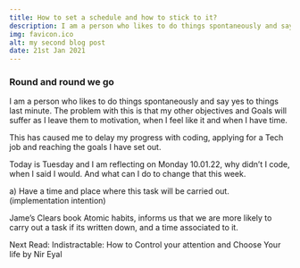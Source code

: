 ```yaml
---
title: How to set a schedule and how to stick to it?
description: I am a person who likes to do things spontaneously and say yes to things last minute. The problem with this is that my other objectives and Goals will suffer as I leave them to motivation, when I feel like it and when I have time.
img: favicon.ico
alt: my second blog post
date: 21st Jan 2021
---
```


<h3>Round and round we go</h3>

I am a person who likes to do things spontaneously and say yes to things last minute. The problem with this is that my other objectives and Goals will suffer as I leave them to motivation, when I feel like it and when I have time.

This has caused me to delay my progress with coding, applying for a Tech job and reaching the goals I have set out.

Today is Tuesday and I am reflecting on Monday 10.01.22, why didn’t I code, when I said I would. And what can I do to change that this week.

a) Have a time and place where this task will be carried out. (implementation intention)

Jame’s Clears book Atomic habits, informs us that we are more likely to carry out a task if its written down, and a time associated to it.

Next Read: Indistractable: How to Control your attention and Choose Your life by Nir Eyal

